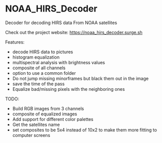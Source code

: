 # NOAA_HIRS_Decoder
Decoder for decoding HIRS data From NOAA satellites

Check out the project website: https://noaa_hirs_decoder.surge.sh

Features:
 - decode HIRS data to pictures
 - histogram equalization
 - multispectral analysis with brightness values
 - composite of all channels
 - option to use a common folder
 - Do not jump missing minorframes but black them out in the image
 - save the time of the pass
 - Equalize bad/missing pixels with the neighboring ones

TODO:
 - Build RGB images from 3 channels
 - composite of equalized images
 - Add support for different color palettes
 - Get the satellites name
 - set composites to be 5x4 instead of 10x2 to make them more fitting to computer screens
